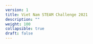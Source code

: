 ```yaml
---
version: 1
title: Viet Nam STEAM Challenge 2021
description: ""
weight: 100
collapsible: true
draft: false
---
```


